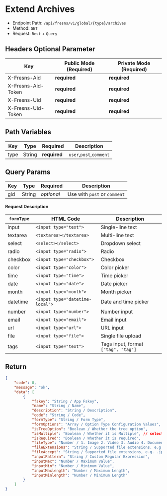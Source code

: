 # Extend Archives

- Endpoint Path: `/api/fresns/v1/global/{type}/archives`
- Method: `GET`
- Request: `Rest` + `Query`

## Headers Optional Parameter

| Key | Public Mode (Required) | Private Mode (Required) |
| --- | --- | --- |
| X-Fresns-Aid | **required** | **required** |
| X-Fresns-Aid-Token | **required** | **required** |
| X-Fresns-Uid | **required** | **required** |
| X-Fresns-Uid-Token | **required** | **required** |

## Path Variables

| Key | Type | Required | Description |
| --- | --- | --- | --- |
| type | String | **required** | `user`,`post`,`comment` |

## Query Params

| Key | Type | Required | Description |
| --- | --- | --- | --- |
| gid | String | *optional* | Use with `post` or `comment` |

**Request Description**

| `formType` | HTML Code | Description |
| --- | --- | --- |
| input | `<input type="text">` | Single-line text |
| textarea | `<textarea></textarea>` | Multi-line text |
| select | `<select></select>` | Dropdown select |
| radio | `<input type="radio">` | Radio |
| checkbox | `<input type="checkbox">` | Checkbox |
| color | `<input type="color">` | Color picker |
| time | `<input type="time">` | Time picker |
| date | `<input type="date">` | Date picker |
| month | `<input type="month">` | Month picker |
| datetime | `<input type="datetime-local">` | Date and time picker |
| number | `<input type="number">` | Number input |
| email | `<input type="email">` | Email input |
| url | `<input type="url">` | URL input |
| file | `<input type="file">` | Single file upload |
| tags | `<input type="text">` | Tags input, format `["tag", "tag"]` |

## Return

```json
{
    "code": 0,
    "message": "ok",
    "data": [
        {
            "fskey": "String / App Fskey",
            "name": "String / Name",
            "description": "String / Description",
            "code": "String / Code",
            "formType": "String / Form Type",
            "formOptions": "Array / Option Type Configuration Values", // select, checkbox, radio
            "isTreeOption": "Boolean / Whether the tree option",
            "isMultiple": "Boolean / Whether it is Multiple", // select
            "isRequired": "Boolean / Whether it is required",
            "fileType": "Number / 1. Image 2. Video 3. Audio 4. Document", // Used when elementType is file
            "fileExtensions": "String / Supported file extensions, e.g. jpg, png", // Used when elementType is file
            "fileAccept": "String / Supported file extensions, e.g. .jpg, .png", // Used when elementType is file
            "inputPattern": "String / Custom Regular Expression",
            "inputMax": "Number / Maximum Value",
            "inputMin": "Number / Minimum Value",
            "inputMaxlength": "Number / Maximum Length",
            "inputMinlength": "Number / Minimum Length"
        }
    ]
}
```
